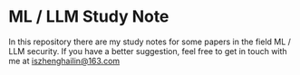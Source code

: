 # ML / LLM Study Note
In this repository there are my study notes for some papers in the field ML / LLM security.
If you have a better suggestion, feel free to get in touch with me at iszhenghailin@163.com
